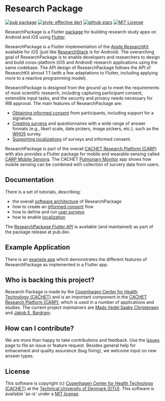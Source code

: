 # Research Package

[![pub package](https://img.shields.io/pub/v/research_package.svg)](https://pub.dartlang.org/packages/research_package)
[![style: effective dart](https://img.shields.io/badge/style-pedandic_dart-40c4ff.svg)](https://pub.dev/packages/pedandic_dart)
[![github stars](https://img.shields.io/github/stars/cph-cachet/research.package.svg?style=flat&logo=github&colorB=deeppink&label=stars)](https://github.com/cph-cachet/research.package)
[![MIT License](https://img.shields.io/badge/license-MIT-purple.svg)](https://opensource.org/licenses/MIT)

ResearchPackage is a Flutter [package](https://pub.dartlang.org/packages/research_package) for building research study apps on Android and iOS using [Flutter](https://flutter.dev).

ResearchPackage is a Flutter implementation of the [Apple ResearchKit](https://www.researchandcare.org/researchkit/) available for iOS (just like [ResearchStack](https://github.com/ResearchStack/ResearchStack) is for Android). The overarching goal of ResearchPackage is to enable developers and researchers to design and build cross-platform (iOS and Android) research applications using the same codebase. The API design of ResearchPackage follows the API of ResearchKit almost 1:1 (with a few adaptations to Flutter, including applying more to a reactive programming model). 

ResearchPackage is designed from the ground up to meet the requirements of most scientific research, including capturing participant consent, extensible input tasks, and the security and privacy needs necessary for IRB approval.
The main features of ResearchPackage are:

- [Obtaining informed consent](https://carp.cachet.dk/obtaining-consent/) from participants, including support for a signature.
- [Creating surveys](https://carp.cachet.dk/creating-a-survey/) and questionnaires with a wide range of answer formats (e.g., likert scale, date pickers, image pickers, etc.), such as the [WHO5](https://www.psykiatri-regionh.dk/who-5/Documents/WHO-5%20questionaire%20-%20English.pdf) survey.
- [Supporting localizations](https://carp.cachet.dk/localization/) of surveys and informed consent.

ResearchPackage is part of the overall [CACHET Research Platform (CARP)](https://carp.cachet.dk) with also provides a Flutter package for mobile and wearable sensing called [CARP Mobile Sensing](https://pub.dev/packages/carp_mobile_sensing). 
The CACHET [Pulmonary Monitor](https://github.com/cph-cachet/pulmonary_monitor_app) app shows how mobile sensing can be combined with collection of survery data from users.

## Documentation

There is a set of tutorials, describing:

- the overall [software architecture](https://carp.cachet.dk/research-package-api/) of ResearchPackage
- how to create an [informed consent](https://carp.cachet.dk/obtaining-consent/) flow
- how to define and run [user surveys](https://carp.cachet.dk/creating-a-survey/)
- how to enable [localization](https://carp.cachet.dk/localization/)

The [ResearchPackage Flutter API](https://pub.dev/documentation/research_package/latest/) is available (and maintained) as part of the package release at pub.dev.

## Example Application

There is an [example app](https://github.com/cph-cachet/research.package/tree/master/example) which demonstrates the different features of ResearchPackage as implemented in a Flutter app.

## Who is backing this project?

Research Package is made by the [Copenhagen Center for Health Technology (CACHET)](https://www.cachet.dk/) and is an important component in the [CACHET Research Platform (CARP)](https://carp.cachet.dk), which is used 
in a number of applications and studies. 
The current project maintainers are [Mads Vedel Saaby Christensen](https://github.com/MadsVSChristensen) and [Jakob E. Bardram](https://www.bardram.net).

## How can I contribute?

We are more than happy to take contributions and feedback. 
Use the [Issues](https://github.com/cph-cachet/research.package/issues) page to file an issue or feature request. 
Besides general help for enhacement and quality assurance (bug fixing), we welcome input on new answer types.

## License

This software is copyright (c) [Copenhagen Center for Health Technology (CACHET)](https://www.cachet.dk/) 
at the [Technical University of Denmark (DTU)](https://www.dtu.dk).
This software is available 'as-is' under a [MIT license](https://github.com/cph-cachet/research.package/blob/master/LICENSE).

